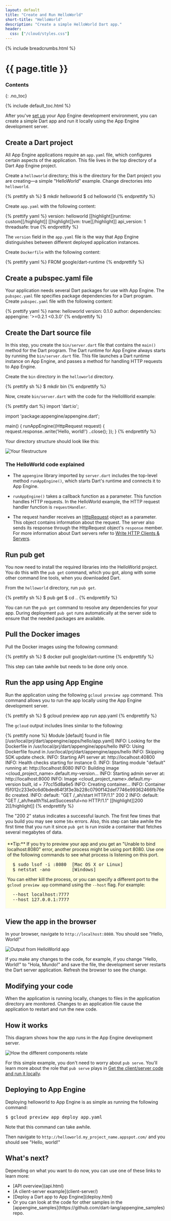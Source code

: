 ```yaml
---
layout: default
title: "Create and Run HelloWorld"
short-title: "HelloWorld"
description: "Create a simple HelloWorld Dart app."
header:
  css: ["/cloud/styles.css"]
---
```


{% include breadcrumbs.html %}

# {{ page.title }} 

### Contents
{: .no_toc}

{% include default_toc.html %}

After you've [set up](setup.html) your App Engine development environment,
you can create a simple Dart app and run it locally using the App Engine
development server.

## Create a Dart project

All App Engine applications require an `app.yaml` file,
which configures certain aspects of the application.
This file lives in the top directory of a Dart App Engine project.

Create a `helloworld` directory; this is the
directory for the Dart project you are creating&mdash;a
simple "HelloWorld" example. Change directories into `helloworld`.

{% prettify sh %}
$ mkdir helloworld
$ cd helloworld
{% endprettify %}

Create `app.yaml` with the following content:

{% prettify yaml %}
version: helloworld
[[highlight]]runtime: custom[[/highlight]]
[[highlight]]vm: true[[/highlight]]
api_version: 1
threadsafe: true
{% endprettify %}

The `version` field in the `app.yaml` file is the way that App Engine
distinguishes between different deployed application instances.

Create `Dockerfile` with the following content:

{% prettify yaml %}
FROM google/dart-runtime
{% endprettify %}

## Create a pubspec.yaml file

Your application needs several Dart packages
for use with App Engine.
The `pubspec.yaml` file specifies package dependencies for a Dart program.
Create <code>pubspec.yaml</code> file with the following content:

{% prettify yaml %}
name: helloworld
version: 0.1.0
author: <your name>
dependencies:
  appengine: '>=0.2.1 <0.3.0'
{% endprettify %}

## Create the Dart source file

In this step, you create the `bin/server.dart` file
that contains the `main()` method for the Dart program.
The Dart runtime for App Engine always starts by running 
the `bin/server.dart` file.
This file launches a Dart runtime instance on App Engine,
and passes a method for handling HTTP requests to App Engine.

Create the `bin` directory in the `helloworld` directory.

{% prettify sh %}
$ mkdir bin
{% endprettify  %}

Now, create `bin/server.dart` with the code
for the HelloWorld example:

{% prettify dart %}
import 'dart:io';

import 'package:appengine/appengine.dart';

main() {
  runAppEngine((HttpRequest request) {
    request.response..write('Hello, world!')
                    ..close();
  });
}
{% endprettify %}

Your directory structure should look like this:

<img src="images/filestructure.png" style="display:block;margin: 0 auto;" alt="Your filestructure">


### The HelloWorld code explained

*   The `appengine` library imported by `server.dart`
    includes the top-level method `runAppEngine()`,
    which starts Dart's runtime and connects it to App Engine.

*   `runAppEngine()` takes a callback function as a parameter.
    This function handles HTTP requests.
    In the HelloWorld example, the HTTP request handler
    function is `requestHandler`.

*   The request handler receives an
<a href="https://api.dartlang.org/dart_io/HttpRequest.html" target="_blank">HttpRequest</a>
    object as a parameter.
    This object contains information about the request.
    The server also sends its response through the
    HttpRequest object's `response` member.
    For more information about Dart servers refer to
    [Write HTTP Clients & Servers](/docs/tutorials/httpserver/).

## Run pub get

You now need to install the required libraries into the HelloWorld project.
You do this with the `pub get` command, which you got, along with some
other command line tools, when you downloaded Dart.

From the `helloworld` directory, run `pub get`.

{% prettify sh %}
$ pub get
$ cd ..
{% endprettify %}

You can run the `pub get` command to resolve any dependencies for your app.
During deployment `pub get` runs automatically at the server side to
ensure that the needed packages are available.

## Pull the Docker images

Pull the Docker images using the following command:

{% prettify sh %}
$ docker pull google/dart-runtime
{% endprettify %}

This step can take awhile but needs to be done only once.

## Run the app using App Engine

Run the application using the following `gcloud preview app`
command. This command allows you to run the app locally using the
App Engine development server.

{% prettify sh %}
$ gcloud preview app run app.yaml
{% endprettify %}

The `gcloud` output includes lines similar to the following:

{% prettify none %}
Module [default] found in file
[/usr/local/prj/dart/appengine/apps/hello/app.yaml]
INFO: Looking for the Dockerfile in /usr/local/prj/dart/appengine/apps/hello
INFO: Using Dockerfile found in /usr/local/prj/dart/appengine/apps/hello
INFO: Skipping SDK update check.
INFO: Starting API server at: http://localhost:40800
INFO: Health checks starting for instance 0.
INFO: Starting module "default" running at: http://localhost:8080
INFO: Building image <cloud_project_name>.default.my-version...
INFO: Starting admin server at: http://localhost:8000
INFO: Image <cloud_project_name>.default.my-version built, id = 77cc15d8a6e5
INFO: Creating container...
INFO: Container f5f012c233e0c6d0bded64f3f3e3b228c0790f142def7746e99362466fb76e8c
created.
INFO: default: "GET /_ah/start HTTP/1.1" 200 2
INFO: default: "GET /_ah/health?IsLastSuccessful=no HTTP/1.1" [[highlight]]200 2[[/highlight]]
{% endprettify %}

The "200 2" status indicates a successful launch. The first few times that
you build you may see some `50x` errors. Also, this step can take awhile
the first time that you run it since `pub get` is run inside a container
that fetches several megabytes of data.

<!--there's a good reason for this inline styling -->
<div style="padding:5px;background-color:LightYellow;border-style:solid;border-width:1px;border-color:WhiteSmoke;" markdown="1">
  **Tip:** If you try to preview your app and you get an
  "Unable to bind localhost:8080" error, another process
  might be using port 8080. Use one of the following commands to see what
  process is listening on this port.

<pre style="border-style:none;background-color:LightYellow">
  $ sudo lsof -i :8080  [Mac OS X or Linux]
  $ netstat -ano        [Windows]
</pre>

  You can either kill the process, or you can specify a different
  port to the <code>gcloud preview app</code> command using the
  <code>--host</code> flag. For example:

<pre style="border-style:none;background-color:LightYellow">
  --host localhost:7777
  --host 127.0.0.1:7777
</pre>
</div>
 
## View the app in the browser

In your browser, navigate to `http://localhost:8080`.
You should see "Hello, World!"

<img src="images/helloworldoutput.png" style="display:block;margin: 0 auto;" alt="Output from HelloWorld app">

If you make any changes to the code, for example, if you change
"Hello, World!" to "Hola, Mundo!" and save the file, the development server
restarts the Dart server application.
Refresh the browser to see the change.

## Modifying your code

When the application is running locally, changes to files in the
application directory are monitored. Changes to an application file
cause the application to restart and run the new code.

## How it works

This diagram shows how the app runs in the App Engine development server.

<img src="images/managedVMwithdocker.png" style="display:block;margin: 0 auto;" alt="How the different components relate">

For this simple example, you don't need to worry about `pub serve`.
You'll learn more about the role that `pub serve` plays in
[Get the client/server code and run it
locally](client-server/#get-the-code).

## Deploying to App Engine

Deploying helloworld to App Engine is as simple as running the following
command:

<pre>
$ gcloud preview app deploy app.yaml
</pre>

Note that this command can take awhile.

Then navigate to `http://helloworld.my_project_name.appspot.com/`
and you should see "Hello, world!"

## What's next?

Depending on what you want to do now, you can use one of these
links to learn more:

<ul markdown="1">
  <li markdown="1">
  [API overview](api.html)
  </li>
  <li markdown="1">
  [A client-server example](client-server/)
  </li>
  <li markdown="1">
  [Deploy a Dart app to App Engine](deploy.html)
  </li>
  <li markdown="1">
  Or you can look at the code for other samples in the
  [appengine_samples](https://github.com/dart-lang/appengine_samples) repo.
  </li>
</ul>
